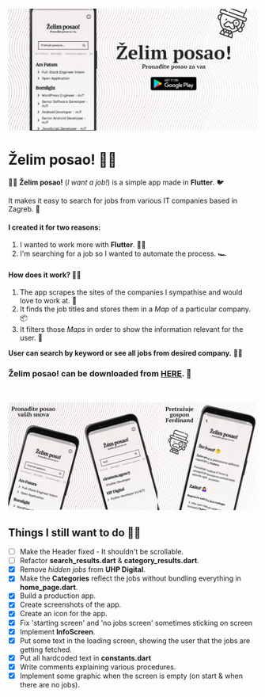 ![Header](https://raw.githubusercontent.com/jokilic/zelim_posao/master/screenshots/header.png)

# Želim posao! 👨‍💼

👨‍💼 **Želim posao!** (_I want a job!_) is a simple app made in **Flutter**. 🐦

It makes it easy to search for jobs from various IT companies based in Zagreb. 💼

#### I created it for two reasons:

1. I wanted to work more with **Flutter**. 👨‍💻
2. I'm searching for a job so I wanted to automate the process. 🏎️

#### How does it work? 👷‍♂️

1.  The app scrapes the sites of the companies I sympathise and would love to work at. 🏢
2.  It finds the job titles and stores them in a _Map_ of a particular company. 📦
3.  It filters those _Maps_ in order to show the information relevant for the user. 🧹

**User can search by keyword or see all jobs from desired company.** 🕵️‍♂️

### Želim posao! can be downloaded from [HERE](https://play.google.com/store/apps/details?id=com.josipkilic.zelim_posao). 📲
&nbsp;

![Multi](https://raw.githubusercontent.com/jokilic/zelim_posao/master/screenshots/multi.png)

## Things I still want to do 👨‍💻

- [ ] Make the Header fixed - It shouldn't be scrollable.
- [ ] Refactor **search_results.dart** & **category_results.dart**.
- [x] Remove _hidden jobs_ from **UHP Digital**.
- [x] Make the **Categories** reflect the jobs without bundling everything in **home_page.dart**.
- [x] Build a production app.
- [x] Create screenshots of the app.
- [x] Create an icon for the app.
- [x] Fix 'starting screen' and 'no jobs screen' sometimes sticking on screen 
- [x] Implement **InfoScreen**.
- [x] Put some text in the loading screen, showing the user that the jobs are getting fetched.
- [x] Put all hardcoded text in **constants.dart**
- [x] Write comments explaining various procedures.
- [x] Implement some graphic when the screen is empty (on start & when there are no jobs).
